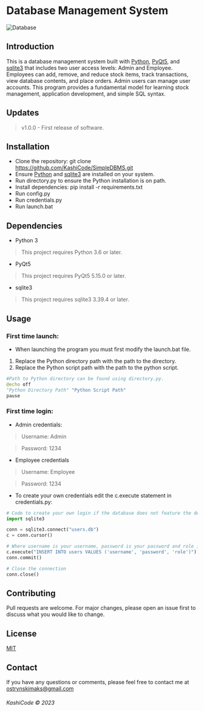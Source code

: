 # Database Management System
![Database](https://greencloudvps.com/greencloudvps/wp-content/uploads/2022/12/database-management-system-3-750x422.jpg)

## Introduction

This is a database management system built with [Python](https://www.python.org/), [PyQt5](https://pypi.org/project/PyQt5/), and [sqlite3](https://sqlite.org/index.html) that includes two user access levels: Admin and Employee. Employees can add, remove, and reduce stock items, track transactions, view database contents, and place orders. Admin users can manage user accounts. This program provides a fundamental model for learning stock management, application development, and simple SQL syntax.

## Updates
> v1.0.0 - First release of software. 

## Installation
- Clone the repository: git clone https://github.com/KashiCode/SimpleDBMS.git
- Ensure [Python](https://www.python.org/downloads/) and [sqlite3](https://www.sqlite.org/download.html) are installed on your system.
- Run directory.py to ensure the Python installation is on path. 
- Install dependencies: pip install -r requirements.txt
- Run config.py
- Run credentials.py
- Run launch.bat


## Dependencies
- Python 3
> This project requires Python 3.6 or later.
- PyQt5
> This project requires PyQt5 5.15.0 or later.
- sqlite3
> This project requires sqlite3 3.39.4 or later. 

## Usage

### First time launch:
- When launching the program you must first modify the launch.bat file. 
1. Replace the Python directory path with the path to the directory. 
2. Replace the Python script path with the path to the python script.

```python
#Path to Python directory can be found using directory.py. 
@echo off
"Python Directory Path" "Python Script Path"
pause
```
### First time login:

- Admin credentials: 
> Username: Admin

> Password: 1234

- Employee credentials
> Username: Employee

> Password: 1234

- To create your own credentials edit the c.execute statement in credentials.py:

```python
# Code to create your own login if the database does not feature the default credentials.
import sqlite3

conn = sqlite3.connect("users.db")
c = conn.cursor()

# Where username is your username, password is your password and role is either "employee" or "admin".
c.execute("INSERT INTO users VALUES ('username', 'password', 'role')")
conn.commit()

# Close the connection
conn.close()


```

## Contributing
Pull requests are welcome. For major changes, please open an issue first to discuss what you would like to change.

## License
[MIT](https://opensource.org/licenses/MIT)

## Contact
If you have any questions or comments, please feel free to contact me at ostrynskimaks@gmail.com



###### KashiCode © 2023
